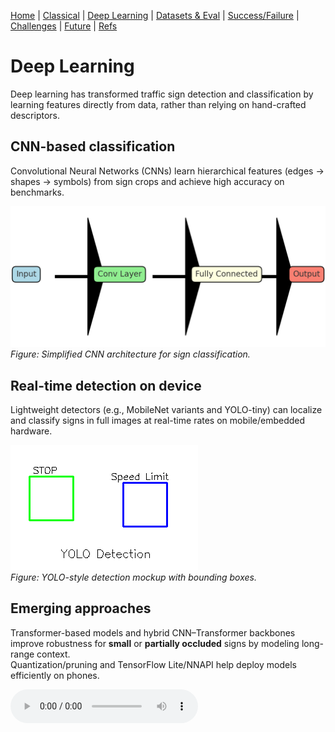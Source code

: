 [Home](index.md) | [Classical](classical.md) | [Deep Learning](deep-learning.md) | [Datasets & Eval](datasets.md) | [Success/Failure](successes-failures.md) | [Challenges](challenges.md) | [Future](future.md) | [Refs](bibliography.md)

# Deep Learning

Deep learning has transformed traffic sign detection and classification by learning features directly from data, rather than relying on hand-crafted descriptors.

## CNN-based classification
Convolutional Neural Networks (CNNs) learn hierarchical features (edges → shapes → symbols) from sign crops and achieve high accuracy on benchmarks.

![CNN Architecture](assets/images/cnn-architecture.png)  
*Figure: Simplified CNN architecture for sign classification.*

## Real-time detection on device
Lightweight detectors (e.g., MobileNet variants and YOLO-tiny) can localize and classify signs in full images at real-time rates on mobile/embedded hardware.

![YOLO Detection](assets/images/yolo-detection.png)  
*Figure: YOLO-style detection mockup with bounding boxes.*

## Emerging approaches
Transformer-based models and hybrid CNN–Transformer backbones improve robustness for **small** or **partially occluded** signs by modeling long-range context.  
Quantization/pruning and TensorFlow Lite/NNAPI help deploy models efficiently on phones.

<audio controls src="assets/audio/deep.mp3">Your browser does not support audio.</audio>
